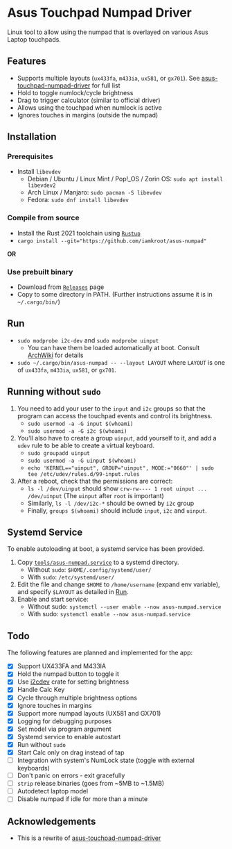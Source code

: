 # Asus Touchpad Numpad Driver

Linux tool to allow using the numpad that is overlayed on various Asus Laptop touchpads.

## Features
* Supports multiple layouts (`ux433fa`, `m433ia`, `ux581`, or `gx701`). See [asus-touchpad-numpad-driver](https://github.com/mohamed-badaoui/asus-touchpad-numpad-driver) for full list
* Hold to toggle numlock/cycle brightness
* Drag to trigger calculator (similar to official driver)
* Allows using the touchpad when numlock is active
* Ignores touches in margins (outside the numpad)

## Installation
### Prerequisites
* Install `libevdev`
    * Debian / Ubuntu / Linux Mint / Pop!\_OS / Zorin OS: `sudo apt install libevdev2`
    * Arch Linux / Manjaro: `sudo pacman -S libevdev`
    * Fedora: `sudo dnf install libevdev`

### Compile from source
* Install the Rust 2021 toolchain using [`Rustup`](https://rustup.rs)
* `cargo install --git="https://github.com/iamkroot/asus-numpad"`

**OR**

### Use prebuilt binary
* Download from [`Releases`](https://github.com/iamkroot/asus-numpad/releases) page
* Copy to some directory in PATH. (Further instructions assume it is in `~/.cargo/bin/`)

## Run
* `sudo modprobe i2c-dev` and `sudo modprobe uinput`
    * You can have them be loaded automatically at boot. Consult [ArchWiki](https://wiki.archlinux.org/title/Kernel_module#Automatic_module_loading_with_systemd) for details
* `sudo ~/.cargo/bin/asus-numpad -- --layout LAYOUT` where `LAYOUT` is one of `ux433fa`, `m433ia`, `ux581`, or `gx701`.

## Running without `sudo`
1. You need to add your user to the `input` and `i2c` groups so that the program can access the touchpad events and control its brightness.
    * `sudo usermod -a -G input $(whoami)`
    * `sudo usermod -a -G i2c $(whoami)`
2. You'll also have to create a group `uinput`, add yourself to it, and add a `udev` rule to be able to create a virtual keyboard.
    * `sudo groupadd uinput`
    * `sudo usermod -a -G uinput $(whoami)`
    * `echo 'KERNEL=="uinput", GROUP="uinput", MODE:="0660"' | sudo tee /etc/udev/rules.d/99-input.rules`
3. After a reboot, check that the permissions are correct:
    * `ls -l /dev/uinput` should show `crw-rw---- 1 root uinput ... /dev/uinput` (The `uinput` after `root` is important)
    * Similarly, `ls -l /dev/i2c-*` should be owned by `i2c` group
    * Finally, `groups $(whoami)` should include `input`, `i2c` and `uinput`.

## Systemd Service
To enable autoloading at boot, a systemd service has been provided.
1. Copy [`tools/asus-numpad.service`](tools/asus-numpad.service) to a systemd directory.
    * Without `sudo`: `$HOME/.config/systemd/user/`
    * With `sudo`: `/etc/systemd/user/`
2. Edit the file and change `$HOME` to `/home/username` (expand env variable), and specify `$LAYOUT` as detailed in [Run](#Run).
3. Enable and start service:
    * Without sudo: `systemctl --user enable --now asus-numpad.service`
    * With sudo: `systemctl enable --now asus-numpad.service`

## Todo

The following features are planned and implemented for the app:
* [x] Support UX433FA and M433IA
* [x] Hold the numpad button to toggle it
* [x] Use [i2cdev](https://crates.io/crates/i2cdev) crate for setting brightness
* [x] Handle Calc Key
* [x] Cycle through multiple brightness options
* [x] Ignore touches in margins
* [x] Support more numpad layouts (UX581 and GX701)
* [x] Logging for debugging purposes
* [x] Set model via program argument
* [x] Systemd service to enable autostart
* [x] Run without `sudo`
* [x] Start Calc only on drag instead of tap
* [ ] Integration with system's NumLock state (toggle with external keyboards)
* [ ] Don't panic on errors - exit gracefully
* [ ] `strip` release binaries (goes from ~5MB to ~1.5MB)
* [ ] Autodetect laptop model
* [ ] Disable numpad if idle for more than a minute

## Acknowledgements
* This is a rewrite of [asus-touchpad-numpad-driver](https://github.com/mohamed-badaoui/asus-touchpad-numpad-driver)
